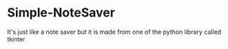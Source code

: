 # Simple-NoteSaver
It's just like a note saver but it is made from one of the python library called tkinter
